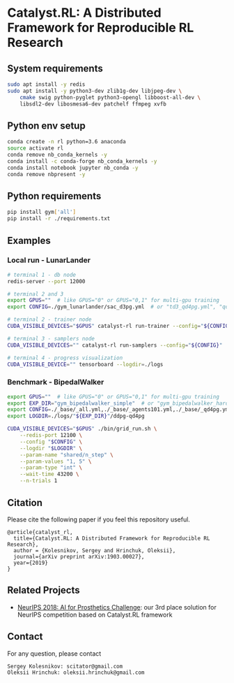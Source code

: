# Catalyst.RL: A Distributed Framework for Reproducible RL Research

## System requirements
```bash
sudo apt install -y redis
sudo apt install -y python3-dev zlib1g-dev libjpeg-dev \ 
    cmake swig python-pyglet python3-opengl libboost-all-dev \
    libsdl2-dev libosmesa6-dev patchelf ffmpeg xvfb
```

## Python env setup
```bash
conda create -n rl python=3.6 anaconda
source activate rl
conda remove nb_conda_kernels -y
conda install -c conda-forge nb_conda_kernels -y
conda install notebook jupyter nb_conda -y
conda remove nbpresent -y
```

## Python requirements
```bash
pip install gym['all']
pip install -r ./requirements.txt
```


## Examples

### Local run - LunarLander

```bash
# terminal 1 - db node
redis-server --port 12000

# terminal 2 and 3
export GPUS=""  # like GPUS="0" or GPUS="0,1" for multi-gpu training
export CONFIG=./gym_lunarlander/sac_d3pg.yml  # or "td3_qd4pg.yml", "qd4pg.yml" 

# terminal 2 - trainer node
CUDA_VISIBLE_DEVICES="$GPUS" catalyst-rl run-trainer --config="${CONFIG}"

# terminal 3 - samplers node
CUDA_VISIBLE_DEVICES="" catalyst-rl run-samplers --config="${CONFIG}"

# terminal 4 - progress visualization
CUDA_VISIBLE_DEVICE="" tensorboard --logdir=./logs
```


### Benchmark - BipedalWalker

```bash
export GPUS=""  # like GPUS="0" or GPUS="0,1" for multi-gpu training
export EXP_DIR="gym_bipedalwalker_simple"  # or "gym_bipedalwalker_hardcore"
export CONFIG=./_base/_all.yml,./_base/_agents101.yml,./_base/_qd4pg.yml,./"${EXP_DIR}"/qd4pg.yml,./_base/_ddpg.yml
export LOGDIR=./logs/"${EXP_DIR}"/ddpg-qd4pg

CUDA_VISIBLE_DEVICES="$GPUS" ./bin/grid_run.sh \
    --redis-port 12100 \
    --config "$CONFIG" \
    --logdir "$LOGDIR" \
    --param-name "shared/n_step" \
    --param-values "1, 5" \
    --param-type "int" \
    --wait-time 43200 \
    --n-trials 1
```


## Citation
Please cite the following paper if you feel this repository useful.
```
@article{catalyst_rl,
  title={Catalyst.RL: A Distributed Framework for Reproducible RL Research},
  author = {Kolesnikov, Sergey and Hrinchuk, Oleksii},
  journal={arXiv preprint arXiv:1903.00027},
  year={2019}
}
```

## Related Projects

- [NeurIPS 2018: AI for Prosthetics Challenge](https://github.com/Scitator/neurips-18-prosthetics-challenge): our 3rd place solution for NeurIPS competition based on Catalyst.RL framework 

## Contact
For any question, please contact
```bash
Sergey Kolesnikov: scitator@gmail.com
Oleksii Hrinchuk: oleksii.hrinchuk@gmail.com
```